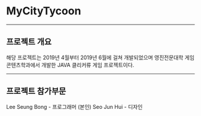 # MyCityTycoon
-------------------
## 프로젝트 개요
해당 프로젝트는 2019년 4월부터 2019년 6월에 걸쳐 개발되었으며
영진전문대학 게임콘텐츠학과에서 개발한 JAVA 클리커류 게임 프로젝트이다.

-------------------
## 프로젝트 참가부문
Lee Seung Bong  - 프로그래머 (본인)
Seo Jun Hui     - 디자인
